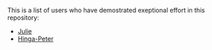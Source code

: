 This is a list of users who have demostrated exeptional effort in this repository:
- [Julie](https://github.com/Julix1e/BionicBond-Web)
- [Hinga-Peter](https://github.com/Hinga-inc/BionicBond-Web)
